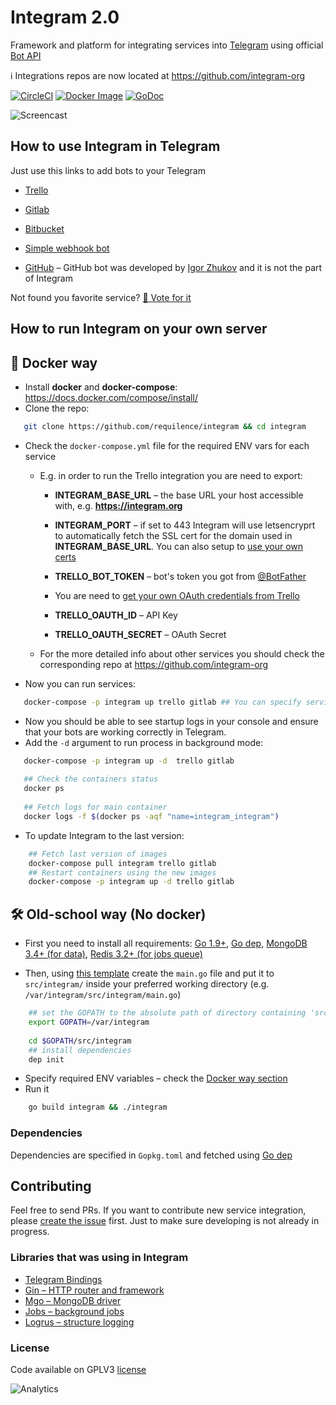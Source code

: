 Integram 2.0
===========

Framework and platform for integrating services into [Telegram](https://telegram.org) using official [Bot API](https://core.telegram.org/bots/api)

ℹ️ Integrations repos are now located at https://github.com/integram-org

[![CircleCI](https://img.shields.io/circleci/project/requilence/integram.svg)](https://circleci.com/gh/requilence/integram) [![Docker Image](https://img.shields.io/docker/build/integram/integram.svg)](https://hub.docker.com/r/integram/integram/) [![GoDoc](https://godoc.org/github.com/Requilence/integram?status.svg)](https://godoc.org/github.com/requilence/integram)

![Screencast](https://st.integram.org/img/screencast4.gif)

How to use Integram in Telegram
------------------
Just use this links to add bots to your Telegram
* [Trello](https://t.me/trello_bot?start=f_github)
* [Gitlab](https://t.me/gitlab_bot?start=f_github)
* [Bitbucket](https://t.me/bitbucket_bot?start=f_github)
* [Simple webhook bot](https://t.me/bullhorn_bot?start=f_github)

* [GitHub](https://telegram.me/githubbot) – GitHub bot was developed by [Igor Zhukov](https://github.com/zhukov) and it is not the part of Integram

Not found you favorite service? [🤘 Vote for it](https://telegram.me/integram_bot?start=vote)

How to run Integram on your own server
------------------

🐳 Docker way
------------------
- Install **docker** and **docker-compose**: https://docs.docker.com/compose/install/
- Clone the repo:
```bash
   git clone https://github.com/requilence/integram && cd integram
```
- Check the `docker-compose.yml` file for the required ENV vars for each service
    - E.g. in order to run the Trello integration you are need to export: 
    	- **INTEGRAM_BASE_URL** – the base URL your host accessible with, e.g. **https://integram.org**
	    - **INTEGRAM_PORT** – if set to 443 Integram will use letsencryprt to automatically fetch the SSL cert for the domain used in **INTEGRAM_BASE_URL**. You can also setup to [use your own certs](https://github.com/requilence/integram/blob/master/HOWTO#use-ssl-cert-files-instead-of-letsencrypt)

	    - **TRELLO_BOT_TOKEN** – bot's token you got from [@BotFather](https://t.me/botfather)
	    - You are need to [get your own OAuth credentials from Trello](https://trello.com/app-key)
	    - **TRELLO_OAUTH_ID** – API Key
	    - **TRELLO_OAUTH_SECRET** – OAuth Secret
    
    - For the more detailed info about other services you should check the corresponding repo at https://github.com/integram-org
- Now you can run services:
```bash
   docker-compose -p integram up trello gitlab ## You can specify services you want to run
```
- Now you should be able to see startup logs in your console and ensure that your bots are working correctly in Telegram.
- Add the `-d` argument to run process in background mode:
```bash
   docker-compose -p integram up -d  trello gitlab
   
   ## Check the containers status
   docker ps
   
   ## Fetch logs for main container
   docker logs -f $(docker ps -aqf "name=integram_integram")   
```
- To update Integram to the last version:
```bash
    ## Fetch last version of images
    docker-compose pull integram trello gitlab
    ## Restart containers using the new images
    docker-compose -p integram up -d trello gitlab
```


🛠 Old-school way (No docker)
------------------
- First you need to install all requirements: [Go 1.9+](https://golang.org/doc/install), [Go dep](https://github.com/golang/dep#setup), [MongoDB 3.4+ (for data)](https://docs.mongodb.com/manual/administration/install-community/), [Redis 3.2+ (for jobs queue)](https://redis.io/download)

- Then, using [this template](https://github.com/requilence/integram/blob/master/cmd/single-process-mode/main.go) 
 create the `main.go` file and put it to `src/integram/` inside your preferred working directory (e.g. `/var/integram/src/integram/main.go`)

```bash
    ## set the GOPATH to the absolute path of directory containing 'src' directory that you have created before
    export GOPATH=/var/integram
    
    cd $GOPATH/src/integram
    ## install dependencies
    dep init
```

- Specify required ENV variables – check the [Docker way section](https://github.com/requilence/integram#-docker-way)
- Run it
```bash
    go build integram && ./integram
```

### Dependencies

Dependencies are specified in `Gopkg.toml` and fetched using [Go dep](https://github.com/golang/dep)

Contributing
------------------
Feel free to send PRs. If you want to contribute new service integration, please [create the issue](https://integram.org/issues/new) first. Just to make sure developing is not already in progress.

### Libraries that was using in Integram

* [Telegram Bindings](https://github.com/go-telegram-bot-api/telegram-bot-api)
* [Gin – HTTP router and framework](https://github.com/gin-gonic/gin)
* [Mgo – MongoDB driver](https://github.com/go-mgo/mgo)
* [Jobs – background jobs](https://github.com/albrow/jobs)
* [Logrus – structure logging](https://github.com/sirupsen/logrus)


### License
Code available on GPLV3 [license](https://github.com/requilence/integram/blob/master/LICENSE)

![Analytics](https://ga-beacon.appspot.com/UA-80266491-1/github_readme)
